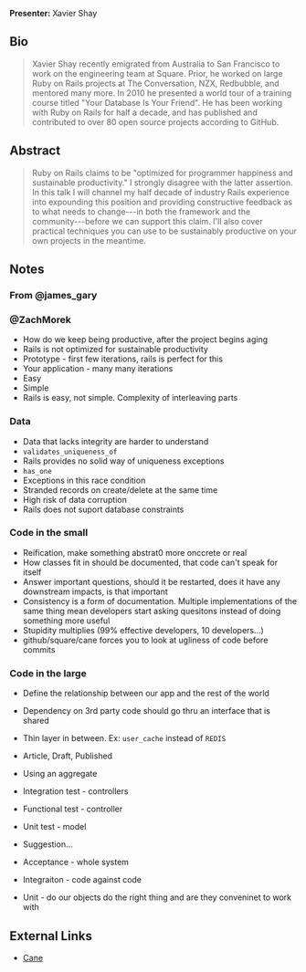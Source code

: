 **Presenter:** Xavier Shay

## Bio

> Xavier Shay recently emigrated from Australia to San Francisco to work on the engineering team at Square. Prior, he worked on large Ruby on Rails projects at The Conversation, NZX, Redbubble, and mentored many more. In 2010 he presented a world tour of a training course titled "Your Database Is Your Friend". He has been working with Ruby on Rails for half a decade, and has published and contributed to over 80 open source projects according to GitHub.

## Abstract

> Ruby on Rails claims to be "optimized for programmer happiness and sustainable productivity." I strongly disagree with the latter assertion. In this talk I will channel my half decade of industry Rails experience into expounding this position and providing constructive feedback as to what needs to change---in both the framework and the community---before we can support this claim. I'll also cover practical techniques you can use to be sustainably productive on your own projects in the meantime.

## Notes

### From @james\_gary

### @ZachMorek

* How do we keep being productive, after the project begins aging
* Rails is not optimized for sustainable productivity
* Prototype - first few iterations, rails is perfect for this
* Your application - many many iterations
* Easy 
* Simple
* Rails is easy, not simple. Complexity of interleaving parts

### Data

* Data that lacks integrity are harder to understand
* `validates_uniqueness_of`
* Rails provides no solid way of uniqueness exceptions
* `has_one`
* Exceptions in this race condition
* Stranded records on create/delete at the same time
* High risk of data corruption
* Rails does not suport database constraints

### Code in the small

* Reification, make something abstrat0 more onccrete or real
* How classes fit in should be documented, that code can't speak for itself
* Answer important questions, should it be restarted, does it have any downstream impacts, is that important
* Consistency is a form of documentation. Multiple implementations of the same thing mean developers start asking quesitons instead of doing something more useful
* Stupidity multiplies (99% effective developers, 10 developers...)
* github/square/cane forces you to look at ugliness of code before commits

### Code in the large

* Define the relationship between our app and the rest of the world

* Dependency on 3rd party code should go thru an interface that is shared
* Thin layer in between.  Ex: `user_cache` instead of `REDIS`

* Article, Draft, Published 
* Using an aggregate

* Integration test - controllers
* Functional test - controller
* Unit test - model

* Suggestion...
* Acceptance - whole system
* Integraiton - code against code
* Unit - do our objects do the right thing and are they conveninet to work with


## External Links

* [Cane](https://github.com/square/cane)

